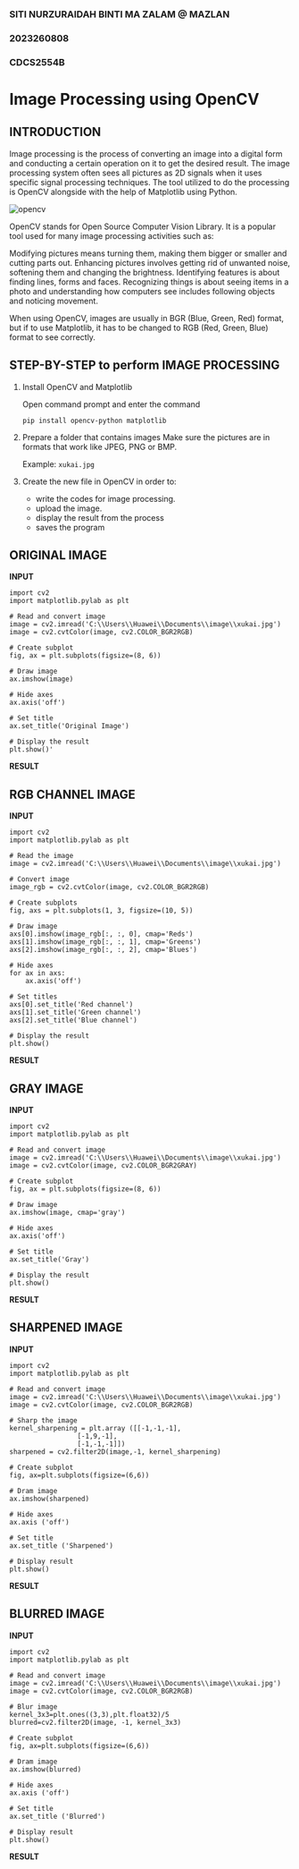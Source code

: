 ### SITI NURZURAIDAH BINTI MA ZALAM @ MAZLAN
### 2023260808
### CDCS2554B

# Image Processing using OpenCV

## **INTRODUCTION**

Image processing is the process of converting an image into a digital form and conducting a certain operation on it to get the desired result.  The image processing system often sees all pictures as 2D signals when it uses specific signal processing techniques. The tool utilized to do the processing is OpenCV alongside with the help of Matplotlib using Python. 

![opencv](C:\Users\Huawei\Documents\image\opencv.png)

OpenCV stands for Open Source Computer Vision Library. It is a popular tool used for many image processing activities such as: 

Modifying pictures means turning them, making them bigger or smaller and cutting parts out. Enhancing pictures involves getting rid of unwanted noise, softening them and changing the brightness. Identifying features is about finding lines, forms and faces. Recognizing things is about seeing items in a photo and understanding how computers see includes following objects and noticing movement.

When using OpenCV, images are usually in BGR (Blue, Green, Red) format, but if to use Matplotlib, it has to be changed to RGB (Red, Green, Blue) format to see correctly.

## **STEP-BY-STEP to perform IMAGE PROCESSING**

1. Install OpenCV and Matplotlib

   Open command prompt and enter the command

   `pip install opencv-python matplotlib`

2. Prepare a folder that contains images
   Make sure the pictures are in formats that work like JPEG, PNG or BMP.

   Example: `xukai.jpg`

3. Create the new file in OpenCV in order to:
   - write the codes for image processing.
   - upload the image.
   - display the result from the process
   - saves the program

## **ORIGINAL IMAGE**
**INPUT**
```
import cv2
import matplotlib.pylab as plt

# Read and convert image
image = cv2.imread('C:\\Users\\Huawei\\Documents\\image\\xukai.jpg')
image = cv2.cvtColor(image, cv2.COLOR_BGR2RGB)

# Create subplot
fig, ax = plt.subplots(figsize=(8, 6))

# Draw image
ax.imshow(image)

# Hide axes
ax.axis('off')

# Set title
ax.set_title('Original Image')

# Display the result
plt.show()'
```

**RESULT**

## **RGB CHANNEL IMAGE**
**INPUT**
```
import cv2
import matplotlib.pylab as plt

# Read the image
image = cv2.imread('C:\\Users\\Huawei\\Documents\\image\\xukai.jpg')

# Convert image
image_rgb = cv2.cvtColor(image, cv2.COLOR_BGR2RGB)

# Create subplots
fig, axs = plt.subplots(1, 3, figsize=(10, 5))

# Draw image
axs[0].imshow(image_rgb[:, :, 0], cmap='Reds')
axs[1].imshow(image_rgb[:, :, 1], cmap='Greens')
axs[2].imshow(image_rgb[:, :, 2], cmap='Blues')

# Hide axes
for ax in axs:
    ax.axis('off')

# Set titles
axs[0].set_title('Red channel')
axs[1].set_title('Green channel')
axs[2].set_title('Blue channel')

# Display the result
plt.show()
```
**RESULT**

## **GRAY IMAGE**
**INPUT**
```
import cv2
import matplotlib.pylab as plt

# Read and convert image
image = cv2.imread('C:\\Users\\Huawei\\Documents\\image\\xukai.jpg')
image = cv2.cvtColor(image, cv2.COLOR_BGR2GRAY)

# Create subplot
fig, ax = plt.subplots(figsize=(8, 6))

# Draw image
ax.imshow(image, cmap='gray')

# Hide axes
ax.axis('off')

# Set title
ax.set_title('Gray')

# Display the result
plt.show()
```
**RESULT**

## **SHARPENED IMAGE**
**INPUT**
```
import cv2
import matplotlib.pylab as plt

# Read and convert image
image = cv2.imread('C:\\Users\\Huawei\\Documents\\image\\xukai.jpg')
image = cv2.cvtColor(image, cv2.COLOR_BGR2RGB)

# Sharp the image
kernel_sharpening = plt.array ([[-1,-1,-1],
			     [-1,9,-1],
			     [-1,-1,-1]])
sharpened = cv2.filter2D(image,-1, kernel_sharpening)

# Create subplot
fig, ax=plt.subplots(figsize=(6,6))

# Dram image
ax.imshow(sharpened)

# Hide axes
ax.axis ('off')

# Set title
ax.set_title ('Sharpened')

# Display result
plt.show()
```
**RESULT**

## **BLURRED IMAGE**
**INPUT**
```
import cv2
import matplotlib.pylab as plt

# Read and convert image
image = cv2.imread('C:\\Users\\Huawei\\Documents\\image\\xukai.jpg')
image = cv2.cvtColor(image, cv2.COLOR_BGR2RGB)

# Blur image
kernel_3x3=plt.ones((3,3),plt.float32)/5 
blurred=cv2.filter2D(image, -1, kernel_3x3)

# Create subplot
fig, ax=plt.subplots(figsize=(6,6))

# Dram image
ax.imshow(blurred)

# Hide axes
ax.axis ('off')

# Set title
ax.set_title ('Blurred')

# Display result
plt.show()
```
**RESULT**


